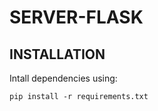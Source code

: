 # SERVER-FLASK

## INSTALLATION

Intall dependencies using:

```
pip install -r requirements.txt
```
